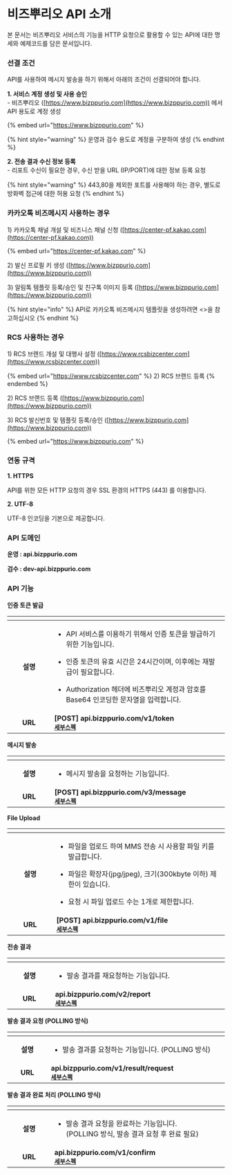 # 비즈뿌리오 API 소개

본 문서는 비즈뿌리오 서비스의 기능을 HTTP 요청으로 활용할 수 있는 API에 대한 명세와 예제코드를 담은 문서입니다.



### 선결 조건

API를 사용하여 메시지 발송을 하기 위해서 아래의 조건이 선결되어야 합니다.

**1. 서비스 계정 생성 및 사용 승인**\
\- 비즈뿌리오 ([https://www.bizppurio.com](https://www.bizppurio.com)) 에서 API 용도로 계정 생성

{% embed url="https://www.bizppurio.com" %}

{% hint style="warning" %}
&#x20;운영과 검수 용도로 계정을 구분하여 생성
{% endhint %}



**2. 전송 결과 수신 정보 등록**\
\- 리포트 수신이 필요한 경우, 수신 받을 URL (IP/PORT)에 대한 정보 등록 요청

{% hint style="warning" %}
443,80을 제외한 포트를 사용해야 하는 경우, 별도로 방화벽 접근에 대한 허용 요청
{% endhint %}

### **카카오톡 비즈메시지 사용하는 경우**

&#x20;   1\) 카카오톡 채널 개설 및 비즈니스 채널 신청 ([https://center-pf.kakao.com](https://center-pf.kakao.com))

{% embed url="https://center-pf.kakao.com" %}

&#x20;   2\) 발신 프로필 키 생성 ([https://www.bizppurio.com](https://www.bizppurio.com))

&#x20;    3\) 알림톡 템플릿 등록/승인 및 친구톡 이미지 등록 ([https://www.bizppurio.com](https://www.bizppurio.com))

{% hint style="info" %}
API로 카카오톡 비즈메시지 템플릿을 생성하려면 <>을 참고하십시오
{% endhint %}



### RCS **사용하는 경우**

&#x20;   1\) RCS 브랜드 개설 및 대행사 설정 ([https://www.rcsbizcenter.com](https://www.rcsbizcenter.com))

{% embed url="https://www.rcsbizcenter.com" %}
2\) RCS 브랜드 등록
{% endembed %}

&#x20;   2\) RCS 브랜드 등록 ([https://www.bizppurio.com](https://www.bizppurio.com))

&#x20;   3\) RCS 발신번호 및 템플릿 등록/승인 ([https://www.bizppurio.com](https://www.bizppurio.com))

{% embed url="https://www.bizppurio.com" %}

### 연동 규격

**1. HTTPS**

API를 위한 모든 HTTP 요청의 경우 SSL 환경의 HTTPS (443) 를 이용합니다.

**2. UTF-8**

UTF-8 인코딩을 기본으로 제공합니다.



### **API 도메인**

**운영 : api.bizppurio.com**

**검수 : dev-api.bizppurio.com**



### **API 기능**

**인증 토큰 발급**

<table data-header-hidden><thead><tr><th width="150" align="center"></th><th width="593.3333333333333"></th></tr></thead><tbody><tr><td align="center"><strong>설명</strong> </td><td><ul><li>API 서비스를 이용하기 위해서 인증 토큰을 발급하기 위한 기능입니다.</li></ul><ul><li>인증 토큰의 유효 시간은 24시간이며, 이후에는 재발급이 필요합니다.</li></ul><ul><li>Authorization 헤더에 비즈뿌리오 계정과 암호를 Base64 인코딩한 문자열을 입력합니다.</li></ul></td></tr><tr><td align="center"><strong>URL</strong></td><td><strong>[POST]</strong> <strong>api.bizppurio.com/v1/token</strong><br><a href="api/authToken.md"><strong><code>세부스펙</code></strong></a></td></tr></tbody></table>



**메시지 발송**

<table data-header-hidden><thead><tr><th width="150" align="center"></th><th width="555.3333333333333"></th></tr></thead><tbody><tr><td align="center"><strong>설명</strong> </td><td><ul><li>메시지 발송을 요청하는 기능입니다.</li></ul></td></tr><tr><td align="center"><strong>URL</strong></td><td><strong>[POST] api.bizppurio.com/v3/message</strong><br><a href="api/dispatch.md"><strong><code>세부스펙</code></strong></a></td></tr></tbody></table>



**File Upload**

<table data-header-hidden><thead><tr><th width="150" align="center"></th><th width="570.3333333333333"></th></tr></thead><tbody><tr><td align="center"><strong>설명</strong> </td><td><ul><li>파일을 업로드 하여 MMS 전송 시 사용할 파일 키를 발급합니다.</li></ul><ul><li>파일은 확장자(jpg/jpeg), 크기(300kbyte 이하) 제한이 있습니다.</li></ul><ul><li>요청 시 파일 업로드 수는 1개로 제한합니다.</li></ul></td></tr><tr><td align="center"><strong>URL</strong></td><td><strong>[POST] api.bizppurio.com/v1/file</strong><br><a href="api/file-upload.md"><strong><code>세부스펙</code></strong></a></td></tr></tbody></table>



**전송 결과**

<table data-header-hidden><thead><tr><th width="150" align="center"></th><th width="570.3333333333333"></th></tr></thead><tbody><tr><td align="center"><strong>설명</strong> </td><td><ul><li>발송 결과를 재요청하는 기능입니다.</li></ul></td></tr><tr><td align="center"><strong>URL</strong></td><td><strong>api.bizppurio.com/v2/report</strong><br><a href="api/dispatch-result.md"><strong><code>세부스펙</code></strong></a></td></tr></tbody></table>



**발송 결과 요청 (POLLING 방식)**

<table data-header-hidden><thead><tr><th width="150" align="center"></th><th width="570.3333333333333"></th></tr></thead><tbody><tr><td align="center"><strong>설명</strong> </td><td><ul><li>발송 결과를 요청하는 기능입니다. (POLLING 방식)</li></ul></td></tr><tr><td align="center"><strong>URL</strong></td><td><strong>api.bizppurio.com/v1/result/request</strong><br><a href="api/polling.md#undefined"><strong><code>세부스펙</code></strong></a></td></tr></tbody></table>



**발송 결과 완료 처리 (POLLING 방식)**

<table data-header-hidden><thead><tr><th width="150" align="center"></th><th width="570.3333333333333"></th></tr></thead><tbody><tr><td align="center"><strong>설명</strong> </td><td><ul><li>발송 결과 요청을 완료하는 기능입니다. <br>(POLLING 방식, 발송 결과 요청 후 완료 필요)</li></ul></td></tr><tr><td align="center"><strong>URL</strong></td><td><strong>api.bizppurio.com/v1/confirm</strong><br><a href="api/polling.md#undefined-1"><strong><code>세부스펙</code></strong></a></td></tr></tbody></table>
